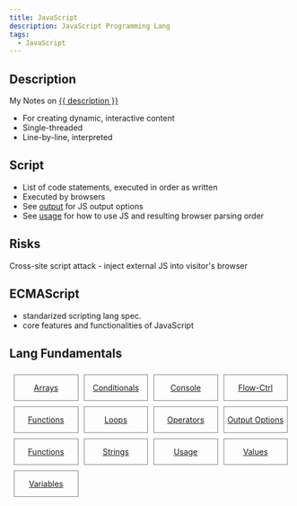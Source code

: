 ```yaml
---
title: JavaScript
description: JavaScript Programming Lang
tags:
  - JavaScript
---
```


## Description

My Notes on [{{ description }}](https://en.wikipedia.org/wiki/JavaScript)

- For creating dynamic, interactive content
- Single-threaded
- Line-by-line, interpreted

## Script

- List of code statements, executed in order as written
- Executed by browsers
- See [output](output.md) for JS output options
- See [usage](usage.md) for how to use JS and resulting browser parsing order

## Risks

Cross-site script attack - inject external JS into visitor's browser

## ECMAScript

- standarized scripting lang spec.
- core features and functionalities of JavaScript

## Lang Fundamentals

<style>
.outter-container {
  padding: 0.5rem;
  display: grid;
  grid-template-columns: 1fr 1fr 1fr 1fr; /* Fractional  */
  gap: 10px;
    /* column-gap: 10px; 
    row-gap: 20px; */
}

.item-00 {
  text-align: center;
  border: 0.25px solid gray;
}
</style>

<div class="outter-container">
    <div class="item-00"><a href="arrays/"><p>Arrays</p></a></div>
    <div class="item-00"><a href="conditionals/"><p>Conditionals</p></a></div>
    <div class="item-00"><a href="console/"><p>Console</p></a></div>
    <div class="item-00"><a href="flow-ctrl/"><p>Flow-Ctrl</p></a></div>
    <div class="item-00"><a href="functions/"><p>Functions</p></a></div>
    <div class="item-00"><a href="loops/"><p>Loops</p></a></div>
    <div class="item-00"><a href="operators/"><p>Operators</p></a></div>
    <div class="item-00"><a href="output/"><p>Output Options</p></a></div>
    <div class="item-00"><a href="functions/"><p>Functions</p></a></div>
    <div class="item-00"><a href="strings/"><p>Strings</p></a></div>
    <div class="item-00"><a href="usage/"><p>Usage</p></a></div>
    <div class="item-00"><a href="values/"><p>Values</p></a></div>
    <div class="item-00"><a href="variables/"><p>Variables</p></a></div>
</div>